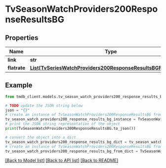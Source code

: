 # TvSeasonWatchProviders200ResponseResultsBG


## Properties

Name | Type | Description | Notes
------------ | ------------- | ------------- | -------------
**link** | **str** |  | [optional] 
**flatrate** | [**List[TvSeriesWatchProviders200ResponseResultsBGFlatrateInner]**](TvSeriesWatchProviders200ResponseResultsBGFlatrateInner.md) |  | [optional] 

## Example

```python
from tmdb_client.models.tv_season_watch_providers200_response_results_bg import TvSeasonWatchProviders200ResponseResultsBG

# TODO update the JSON string below
json = "{}"
# create an instance of TvSeasonWatchProviders200ResponseResultsBG from a JSON string
tv_season_watch_providers200_response_results_bg_instance = TvSeasonWatchProviders200ResponseResultsBG.from_json(json)
# print the JSON string representation of the object
print(TvSeasonWatchProviders200ResponseResultsBG.to_json())

# convert the object into a dict
tv_season_watch_providers200_response_results_bg_dict = tv_season_watch_providers200_response_results_bg_instance.to_dict()
# create an instance of TvSeasonWatchProviders200ResponseResultsBG from a dict
tv_season_watch_providers200_response_results_bg_from_dict = TvSeasonWatchProviders200ResponseResultsBG.from_dict(tv_season_watch_providers200_response_results_bg_dict)
```
[[Back to Model list]](../README.md#documentation-for-models) [[Back to API list]](../README.md#documentation-for-api-endpoints) [[Back to README]](../README.md)


